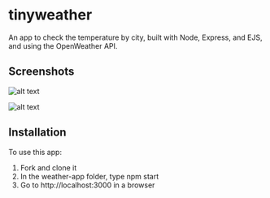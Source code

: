 # tinyweather

An app to check the temperature by city, built with Node, Express, and EJS, and using the OpenWeather API.


## Screenshots

![alt text](https://raw.githubusercontent.com/sarahbohr/tinyweather/master/screenshot1.png "screenshot 1")

![alt text](https://raw.githubusercontent.com/sarahbohr/tinyweather/master/screenshot2.png "screenshot 2")


## Installation

To use this app:
1. Fork and clone it
2. In the weather-app folder, type npm start
3. Go to http://localhost:3000 in a browser
